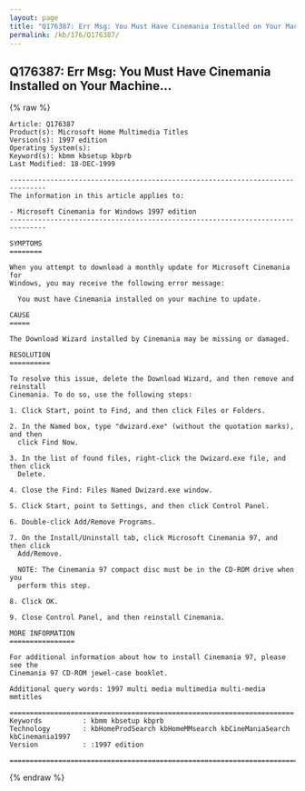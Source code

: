 ```yaml
---
layout: page
title: "Q176387: Err Msg: You Must Have Cinemania Installed on Your Machine..."
permalink: /kb/176/Q176387/
---
```


## Q176387: Err Msg: You Must Have Cinemania Installed on Your Machine...

{% raw %}

	Article: Q176387
	Product(s): Microsoft Home Multimedia Titles
	Version(s): 1997 edition
	Operating System(s): 
	Keyword(s): kbmm kbsetup kbprb
	Last Modified: 18-DEC-1999
	
	-------------------------------------------------------------------------------
	The information in this article applies to:
	
	- Microsoft Cinemania for Windows 1997 edition 
	-------------------------------------------------------------------------------
	
	SYMPTOMS
	========
	
	When you attempt to download a monthly update for Microsoft Cinemania for
	Windows, you may receive the following error message:
	
	  You must have Cinemania installed on your machine to update.
	
	CAUSE
	=====
	
	The Download Wizard installed by Cinemania may be missing or damaged.
	
	RESOLUTION
	==========
	
	To resolve this issue, delete the Download Wizard, and then remove and reinstall
	Cinemania. To do so, use the following steps:
	
	1. Click Start, point to Find, and then click Files or Folders.
	
	2. In the Named box, type "dwizard.exe" (without the quotation marks), and then
	  click Find Now.
	
	3. In the list of found files, right-click the Dwizard.exe file, and then click
	  Delete.
	
	4. Close the Find: Files Named Dwizard.exe window.
	
	5. Click Start, point to Settings, and then click Control Panel.
	
	6. Double-click Add/Remove Programs.
	
	7. On the Install/Uninstall tab, click Microsoft Cinemania 97, and then click
	  Add/Remove.
	
	  NOTE: The Cinemania 97 compact disc must be in the CD-ROM drive when you
	  perform this step.
	
	8. Click OK.
	
	9. Close Control Panel, and then reinstall Cinemania.
	
	MORE INFORMATION
	================
	
	For additional information about how to install Cinemania 97, please see the
	Cinemania 97 CD-ROM jewel-case booklet.
	
	Additional query words: 1997 multi media multimedia multi-media mmtitles
	
	======================================================================
	Keywords          : kbmm kbsetup kbprb 
	Technology        : kbHomeProdSearch kbHomeMMsearch kbCineManiaSearch kbCinemania1997
	Version           : :1997 edition
	
	=============================================================================
	

{% endraw %}
